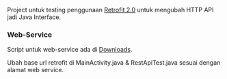 Project untuk testing penggunaan [Retrofit 2.0](http://square.github.io/retrofit/) untuk mengubah HTTP API jadi Java Interface.

### Web-Service ###
Script untuk web-service ada di [Downloads](https://bitbucket.org/heapify/test-rest-api-retrofit/downloads).

Ubah base url retrofit di MainActivity.java & RestApiTest.java sesuai dengan alamat web service.